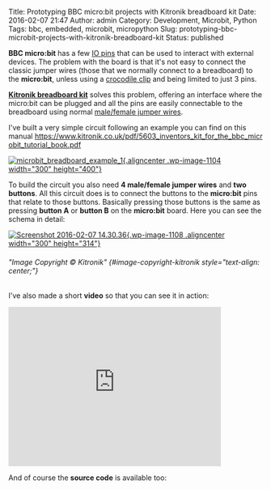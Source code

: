 Title: Prototyping BBC micro:bit projects with Kitronik breadboard kit
Date: 2016-02-07 21:47
Author: admin
Category: Development, Microbit, Python
Tags: bbc, embedded, microbit, micropython
Slug: prototyping-bbc-microbit-projects-with-kitronik-breadboard-kit
Status: published

**BBC micro:bit** has a few [IO
pins](http://microbit-micropython.readthedocs.org/en/latest/pin.html)
that can be used to interact with external devices. The problem with the
board is that it's not easy to connect the classic jumper wires (those
that we normally connect to a breadboard) to the **micro:bit**, unless
using a [crocodile clip](https://en.wikipedia.org/wiki/Crocodile_clip)
and being limited to just 3 pins.

[**Kitronik breadboard
kit**](https://www.kitronik.co.uk/5609-prototyping-system-for-the-bbc-microbit.html)
solves this problem, offering an interface where the micro:bit can be
plugged and all the pins are easily connectable to the breadboard using
normal [male/female jumper
wires](https://www.adafruit.com/products/826).

I've built a very simple circuit following an example you can find on
this
manual <https://www.kitronik.co.uk/pdf/5603_inventors_kit_for_the_bbc_microbit_tutorial_book.pdf>

[![microbit\_breadboard\_example\_1](https://www.andreagrandi.it/wp-content/uploads/2016/02/microbit_breadboard_example_1.jpg){.aligncenter
.wp-image-1104 width="300"
height="400"}](https://www.andreagrandi.it/wp-content/uploads/2016/02/microbit_breadboard_example_1.jpg)

To build the circuit you also need **4 male/female jumper wires** and
**two buttons**. All this circuit does is to connect the buttons to the
**micro:bit** pins that relate to those buttons. Basically pressing
those buttons is the same as pressing **button A** or **button B** on
the **micro:bit** board. Here you can see the schema in detail:

[![Screenshot 2016-02-07
14.30.36](https://www.andreagrandi.it/wp-content/uploads/2016/02/Screenshot-2016-02-07-14.30.36.png){.wp-image-1108
.aligncenter width="300"
height="314"}](https://www.andreagrandi.it/wp-content/uploads/2016/02/Screenshot-2016-02-07-14.30.36.png)

  
  

###### "Image Copyright © Kitronik" {#image-copyright-kitronik style="text-align: center;"}

I've also made a short **video** so that you can see it in action:

<iframe width="420" height="315" src="https://www.youtube.com/embed/0Zfa1sBP7yI" frameborder="0" allowfullscreen="allowfullscreen"></iframe>

And of course the **source code** is available too:

<p>
<script src="https://gist.github.com/andreagrandi/9f66f6806d0ce577bada.js"></script>
</p>

